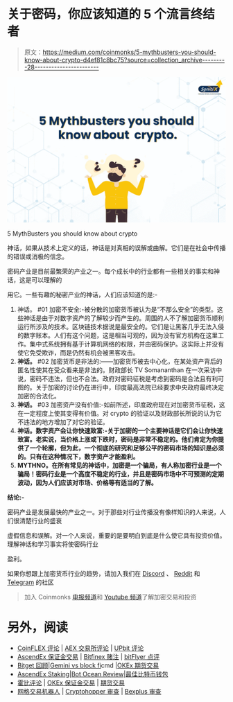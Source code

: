 # 关于密码，你应该知道的 5 个流言终结者

> 原文：<https://medium.com/coinmonks/5-mythbusters-you-should-know-about-crypto-d4ef81c8bc75?source=collection_archive---------28----------------------->

![](img/775aa81993e5d63187d275df0d851940.png)

5 MythBusters you should know about crypto

神话，如果从技术上定义的话，神话是对真相的误解或曲解。它们是在社会中传播的错误或消极的信念。

密码产业是目前最繁荣的产业之一。每个成长中的行业都有一些相关的事实和神话，这是可以理解的

用它。一些有趣的秘密产业的神话，人们应该知道的是:-

1.  神话。 #01 加密不安全:-被分散的加密货币被认为是“不那么安全”的类型。这些神话是由于对数字资产的了解较少而产生的。周围的人不了解加密货币顺利运行所涉及的技术。区块链技术据说是最安全的。它们是让黑客几乎无法入侵的数字账本。人们有这个问题，这是相当可观的，因为没有官方机构在这里工作。集中式系统拥有基于计算机网络的权限，并由密码保护。这实际上并没有使它免受欺诈，而是仍然有机会被黑客攻击。
2.  **神话。** #02 加密货币是非法的:——加密货币被去中心化，在某处资产背后的匿名性使其在受众看来是非法的。财政部长 TV Somananthan 在一次采访中说，密码不违法，但也不合法。政府对密码征税是考虑到密码是合法且有利可图的。关于加密的讨论仍在进行中，印度最高法院已经要求中央政府最终决定加密的合法化。
3.  **神话。** #03 加密资产没有价值:-如前所述，印度政府现在对加密货币征税，这在一定程度上使其变得有价值。对 crypto 的验证以及财政部长所说的认为它不违法的地方增加了对它的验证。
4.  **神话。数字资产会让你快速致富:-关于加密的一个主要神话是它们会让你快速致富。老实说，当价格上涨或下跌时，密码是非常不稳定的。他们肯定为你提供了一个轮廓，但为此，一个彻底的研究和足够公平的密码市场的知识是必须的。只有在这种情况下，数字资产才能盈利。**
5.  **MYTHNO。在所有常见的神话中，加密是一个骗局，有人称加密行业是一个骗局！密码行业是一个高度不稳定的行业，并且是密码市场中不可预测的定期波动，因为人们应该对市场、价格等有适当的了解。**

**结论:-**

密码产业是发展最快的产业之一。对于那些对行业传播没有像样知识的人来说，人们很清楚行业的盛衰

虚假信息和误解。对一个人来说，重要的是要明白到底是什么使它具有投资价值。理解神话和学习事实将使密码行业

盈利。

如果你想跟上加密货币行业的趋势，请加入我们在 [Discord](https://discord.gg/FStQ26T89J) 、 [Reddit](https://www.reddit.com/user/Sonitixexchange) 和 [Telegram](https://t.me/+JgmgBJTzvaA0NDBl) 的社区

> 加入 Coinmonks [电报频道](https://t.me/coincodecap)和 [Youtube 频道](https://www.youtube.com/c/coinmonks/videos)了解加密交易和投资

# 另外，阅读

*   [CoinFLEX 评论](https://coincodecap.com/coinflex-review) | [AEX 交易所评论](https://coincodecap.com/aex-exchange-review) | [UPbit 评论](https://coincodecap.com/upbit-review)
*   [AscendEx 保证金交易](https://coincodecap.com/ascendex-margin-trading) | [Bitfinex 赌注](https://coincodecap.com/bitfinex-staking) | [bitFlyer 点评](https://coincodecap.com/bitflyer-review)
*   [Bitget 回顾](https://coincodecap.com/bitget-review)|[Gemini vs block fi](https://coincodecap.com/gemini-vs-blockfi)cmd |[OKEx 期货交易](https://coincodecap.com/okex-futures-trading)
*   [AscendEx Staking](https://coincodecap.com/ascendex-staking)|[Bot Ocean Review](https://coincodecap.com/bot-ocean-review)|[最佳比特币钱包](https://coincodecap.com/bitcoin-wallets-india)
*   [霍比评论](https://coincodecap.com/huobi-review) | [OKEx 保证金交易](https://coincodecap.com/okex-margin-trading) | [期货交易](https://coincodecap.com/futures-trading)
*   [网格交易机器人](https://coincodecap.com/grid-trading) | [Cryptohopper 审查](/coinmonks/cryptohopper-review-a388ff5bae88) | [Bexplus 审查](https://coincodecap.com/bexplus-review)